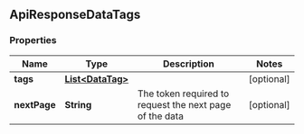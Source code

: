 
## ApiResponseDataTags

### Properties
Name | Type | Description | Notes
------------ | ------------- | ------------- | -------------
**tags** | [**List&lt;DataTag&gt;**](DataTag.md) |  |  [optional]
**nextPage** | **String** | The token required to request the next page of the data |  [optional]



